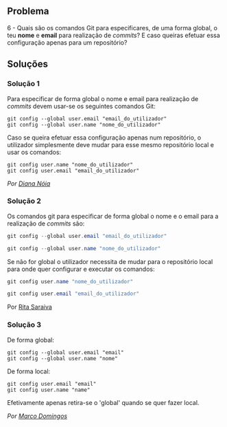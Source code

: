 ## Problema

6 - Quais são os comandos Git para especificares, de uma forma global, o teu
**nome** e **email** para realização de *commits*? E caso queiras efetuar essa
configuração apenas para um repositório?

## Soluções

### Solução 1

Para especificar de forma global o nome e email para realização de *commits* 
devem usar-se os seguintes comandos Git:

```
git config --global user.email "email_do_utilizador"
git config --global user.name "nome_do_utilizador"
```

Caso se queira efetuar essa configuração apenas num repositório, o utilizador
simplesmente deve mudar para esse mesmo repositório local e usar os comandos:

```
git config user.name "nome_do_utilizador"
git config user.email "email_do_utilizador"
```

*Por [Diana Nóia](https://github.com/DianaNoia)*

### Solução 2

Os comandos git para especificar de forma global o nome e o email para a 
realização de *commits* são:

```cs
git config --global user.email "email_do_utilizador"

git config --global user.name "nome_do_utilizador"
```


Se não for global o utilizador necessita de mudar para o 
repositório local para onde quer configurar e executar os comandos:

```cs
git config user.name "nome_do_utilizador"

git config user.email "email_do_utilizador"
```

Por [Rita Saraiva](https://github.com/RitaSaraiva)

### Solução 3 

De forma global:
```
git config --global user.email "email"
git config --global user.name "nome"
```

De forma local:
```
git config user.email "email"
git config user.name "name"
```

Efetivamente apenas retira-se o 'global' quando se quer fazer local.

*Por [Marco Domingos](https://github.com/condmaker)*